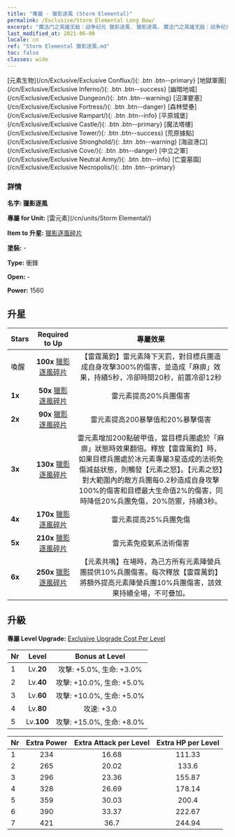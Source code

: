 ```yaml
---
title: "專屬 - 獵影逐風 (Storm Elemental)"
permalink: /Exclusive/Storm Elemental Long Bow/
excerpt: "魔法门之英雄无敌：战争纪元 獵影逐風. 獵影逐風. 魔法门之英雄无敌：战争纪元 專屬 獵影逐風. 雷元素 專屬."
last_modified_at: 2021-06-08
locale: cn
ref: "Storm Elemental 獵影逐風.md"
toc: false
classes: wide
---
```

 [元素生物](/cn/Exclusive/Exclusive Conflux/){: .btn .btn--primary} [地獄軍團](/cn/Exclusive/Exclusive Inferno/){: .btn .btn--success} [幽暗地城](/cn/Exclusive/Exclusive Dungeon/){: .btn .btn--warning} [沼澤要塞](/cn/Exclusive/Exclusive Fortress/){: .btn .btn--danger} [森林壁壘](/cn/Exclusive/Exclusive Rampart/){: .btn .btn--info} [平原城堡](/cn/Exclusive/Exclusive Castle/){: .btn .btn--primary} [魔法塔樓](/cn/Exclusive/Exclusive Tower/){: .btn .btn--success} [荒原據點](/cn/Exclusive/Exclusive Stronghold/){: .btn .btn--warning} [海盜港口](/cn/Exclusive/Exclusive Cove/){: .btn .btn--danger} [中立之軍](/cn/Exclusive/Exclusive Neutral Army/){: .btn .btn--info} [亡靈墓園](/cn/Exclusive/Exclusive Necropolis/){: .btn .btn--primary} 

### 詳情
 **名字: 獵影逐風** 

 **專屬 for Unit:** [雷元素](/cn/units/Storm Elemental/) 

 **Item to 升星:** [獵影逐風碎片](/cn/Items/con_914/)

 **塗裝:** -

 **Type:** 衝鋒

 **Open:** -

 **Power:** 1560

## 升星

  |     Stars    |  Required to Up | 專屬效果 |
  |:-------------|:---------------:|:---------------:|
  |  喚醒  | **100x** [獵影逐風碎片](/cn/Items/con_914/) | 【雷霆萬鈞】雷元素降下天罰，對目標兵團造成自身攻擊300%的傷害，並造成「麻痹」效果，持續5秒，冷卻時間20秒，前置冷卻12秒 |
  | **1x** <i class="fas fa-star"/> | **50x** [獵影逐風碎片](/cn/Items/con_914/) | 雷元素提高20%兵團傷害 |
  | **2x** <i class="fas fa-star"/> | **90x** [獵影逐風碎片](/cn/Items/con_914/) | 雷元素提高200暴擊值和20%暴擊傷害 |
  | **3x** <i class="fas fa-star"/> | **130x** [獵影逐風碎片](/cn/Items/con_914/) | 雷元素增加200點破甲值，當目標兵團處於「麻痹」狀態時效果翻倍。釋放【雷霆萬鈞】時，如果目標兵團處於冰元素專屬3星造成的法術免傷減益狀態，則觸發【元素之怒】。【元素之怒】對大範圍內的敵方兵團每0.2秒造成自身攻擊100%的傷害和目標最大生命值2%的傷害，同時降低20%兵團免傷，20%防禦，持續3秒。 |
  | **4x** <i class="fas fa-star"/> | **170x** [獵影逐風碎片](/cn/Items/con_914/) | 雷元素提高25%兵團免傷 |
  | **5x** <i class="fas fa-star"/> | **210x** [獵影逐風碎片](/cn/Items/con_914/) | 雷元素免疫氣系法術傷害 |
  | **6x** <i class="fas fa-star"/> | **250x** [獵影逐風碎片](/cn/Items/con_914/) | 【元素共鳴】在場時，為己方所有元素陣營兵團提供10%兵團傷害。每次釋放【雷霆萬鈞】將額外提高元素陣營兵團10%兵團傷害，該效果持續全場，不可疊加。 |


## 升級
 **專屬 Level Upgrade:** [Exclusive Upgrade Cost Per Level](/Exclusive/ExclusiveUpgradeCostPerLevel/)

  |  Nr  |   Level  | Bonus at Level |
  |:-----|:--------:|:--------------:|
  | 1 | Lv.**20** | 攻擊: +5.0%, 生命: +3.0% |
  | 2 | Lv.**40** | 攻擊: +10.0%, 生命: +5.0% |
  | 3 | Lv.**60** | 攻擊: +10.0%, 生命: +5.0% |
  | 4 | Lv.**80** | 攻速: +3.0 |
  | 5 | Lv.**100** | 攻擊: +15.0%, 生命: +8.0% |


  |  Nr  |  Extra Power | Extra Attack per Level | Extra HP per Level |
  |:-----|:--------:|:--------:|:--------:|
  | 1 | 234 | 16.68 | 111.33 |
  | 2 | 265 | 20.02 | 133.6 |
  | 3 | 296 | 23.36 | 155.87 |
  | 4 | 328 | 26.69 | 178.14 |
  | 5 | 359 | 30.03 | 200.4 |
  | 6 | 390 | 33.37 | 222.67 |
  | 7 | 421 | 36.7 | 244.94 |


